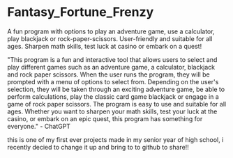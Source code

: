 # Fantasy_Fortune_Frenzy
A fun program with options to play an adventure game, use a calculator, play blackjack or rock-paper-scissors. User-friendly and suitable for all ages. Sharpen math skills, test luck at casino or embark on a quest!


"This program is a fun and interactive tool that allows users to select and play different games such as an adventure game, a calculator, blackjack and rock paper scissors. When the user runs the program, they will be prompted with a menu of options to select from. Depending on the user's selection, they will be taken through an exciting adventure game, be able to perform calculations, play the classic card game blackjack or engage in a game of rock paper scissors. The program is easy to use and suitable for all ages. Whether you want to sharpen your math skills, test your luck at the casino, or embark on an epic quest, this program has something for everyone." - ChatGPT

this is one of my first ever projects made in my senior year of high school, i recently decied to change it up and bring to to github to share!!

